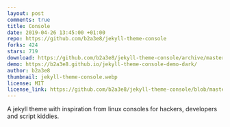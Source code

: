 ```yaml
---
layout: post
comments: true
title: Console
date: 2019-04-26 13:45:00 +01:00
repo: https://github.com/b2a3e8/jekyll-theme-console
forks: 424
stars: 719
download: https://github.com/b2a3e8/jekyll-theme-console/archive/master.zip
demo: https://b2a3e8.github.io/jekyll-theme-console-demo-dark/
author: b2a3e8
thumbnail: jekyll-theme-console.webp
license: MIT
license_link: https://github.com/b2a3e8/jekyll-theme-console/blob/master/LICENSE.txt
---
```


A jekyll theme with inspiration from linux consoles for hackers, developers and script kiddies.
